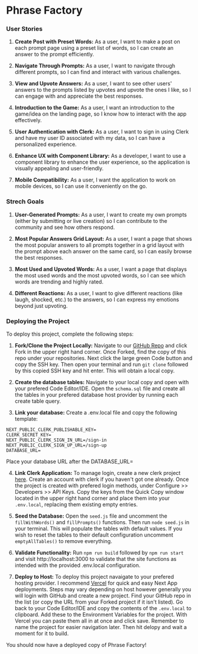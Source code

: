 # Phrase Factory

### User Stories

1. **Create Post with Preset Words:**
   As a user, I want to make a post on each prompt page using a preset list of words, so I can create an answer to the prompt efficiently.

2. **Navigate Through Prompts:**
   As a user, I want to navigate through different prompts, so I can find and interact with various challenges.

3. **View and Upvote Answers:**
   As a user, I want to see other users' answers to the prompts listed by upvotes and upvote the ones I like, so I can engage with and appreciate the best responses.

4. **Introduction to the Game:**
   As a user, I want an introduction to the game/idea on the landing page, so I know how to interact with the app effectively.

5. **User Authentication with Clerk:**
   As a user, I want to sign in using Clerk and have my user ID associated with my data, so I can have a personalized experience.

6. **Enhance UX with Component Library:**
   As a developer, I want to use a component library to enhance the user experience, so the application is visually appealing and user-friendly.

7. **Mobile Compatibility:**
   As a user, I want the application to work on mobile devices, so I can use it conveniently on the go.

### Strech Goals

1. **User-Generated Prompts:**
   As a user, I want to create my own prompts (either by submitting or live creation) so I can contribute to the community and see how others respond.

2. **Most Popular Answers Grid Layout:**
   As a user, I want a page that shows the most popular answers to all prompts together in a grid layout with the prompt above each answer on the same card, so I can easily browse the best responses.

3. **Most Used and Upvoted Words:**
   As a user, I want a page that displays the most used words and the most upvoted words, so I can see which words are trending and highly rated.

4. **Different Reactions:**
   As a user, I want to give different reactions (like laugh, shocked, etc.) to the answers, so I can express my emotions beyond just upvoting.

### Deploying the Project

To deploy this project, complete the following steps:

1. **Fork/Clone the Project Locally:**
   Navigate to our [GitHub Repo](https://github.com/Cxndr/week12-finalproject) and click Fork in the upper right hand corner. Once Forked, find the copy of this repo under your repositories. Next click the large green Code button and copy the SSH key. Then open your terminal and run `git clone` followed by this copied SSH key and hit enter. This will obtain a local copy.

2. **Create the database tables:**
   Navigate to your local copy and open with your prefered Code Editor/IDE. Open the `schema.sql` file and create all the tables in your prefered database host provider by running each create table query.

3. **Link your database:**
   Create a .env.local file and copy the following template:

```
NEXT_PUBLIC_CLERK_PUBLISHABLE_KEY=
CLERK_SECRET_KEY=
NEXT_PUBLIC_CLERK_SIGN_IN_URL=/sign-in
NEXT_PUBLIC_CLERK_SIGN_UP_URL=/sign-up
DATABASE_URL=
```

Place your database URL after the DATABASE_URL=

4. **Link Clerk Application:**
   To manage login, create a new clerk project [here](https://dashboard.clerk.com/apps/new). Create an account with clerk if you haven't got one already. Once the project is created with prefered login methods, under Configure >> Developers >> API Keys. Copy the keys from the Quick Copy window located in the upper right hand corner and place them into your `.env.local`, replacing them existing empty entries.

5. **Seed the Database:**
   Open the `seed.js` file and uncomment the `fillWithWords()` and `fillPrompts()` functions. Then run `node seed.js` in your terminal.
   This will populate the tables with default values. If you wish to reset the tables to their default configuration uncomment `emptyAllTables()` to remove everything.

6. **Validate Functionality:**
   Run `npm run build` followed by `npm run start` and visit http://localhost:3000 to validate that the site functions as intended with the provided .env.local configuration.

7. **Deploy to Host:**
   To deploy this project navaigate to your prefered hosting provider. I recommend [Vercel](https://vercel.app/) for quick and easy Next App deployments. Steps may vary depending on host however generally you will login with GitHub and create a new project. Find your GitHub repo in the list (or copy the URL from your Forked project if it isn't listed). Go back to your Code Editor/IDE and copy the contents of the `.env.local` to clipboard. Add these to the Environment Variables for the project. With Vercel you can paste them all in at once and click save. Remember to name the project for easier navigation later. Then hit delopy and wait a moment for it to build.

You should now have a deployed copy of Phrase Factory!
